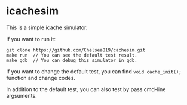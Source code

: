 # icachesim
This is a simple icache simulator.

If you want to run it:
```
git clone https://github.com/Chelsea819/cachesim.git
make run  // You can see the default test result.
make gdb  // You can debug this simulator in gdb.
```

If you want to change the default test, you can find `void cache_init();` function and change codes.

In addition to the default test, you can also test by pass cmd-line argsuments.

